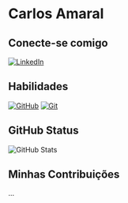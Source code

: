 # Carlos Amaral

## Conecte-se comigo
[![LinkedIn](https://img.shields.io/badge/LinkedIn-000?style=for-the-badge&logo=linkedin&logoColor=0E76A8)](https://www.linkedin.com/in/carlos-amaral-1b86081a5/)
## Habilidades
[![GitHub](https://img.shields.io/badge/GitHub-000?style=for-the-badge&logo=github&logoColor=0E76A8)](https://github.com/CarlosAmaralCM)
[![Git](https://img.shields.io/badge/Git-000?style=for-the-badge&logo=git&logoColor=0E76A8)](https://github.com/CarlosAmaralCM)

## GitHub Status
![GitHub Stats](https://github-readme-stats.vercel.app/api?username=CarlosAmaralCM&theme=transparent&bg_color=000&border_color=30A3DC&show_icons=true&icon_color=30A3DC&title_color=E94D5F&text_color=FFF)

## Minhas Contribuições
...